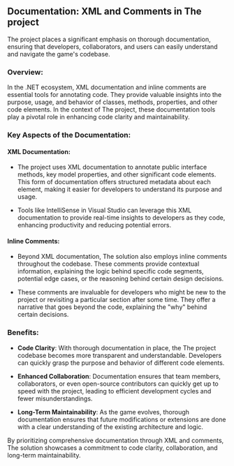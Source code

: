 ## Documentation: XML and Comments in The project

The project places a significant emphasis on thorough documentation, ensuring that developers, collaborators, and users can easily understand and navigate the game's codebase.

### Overview:
In the .NET ecosystem, XML documentation and inline comments are essential tools for annotating code. They provide valuable insights into the purpose, usage, and behavior of classes, methods, properties, and other code elements. In the context of The project, these documentation tools play a pivotal role in enhancing code clarity and maintainability.

### Key Aspects of the Documentation:

#### XML Documentation:
- The project uses XML documentation to annotate public interface methods, key model properties, and other significant code elements. This form of documentation offers structured metadata about each element, making it easier for developers to understand its purpose and usage.
  
- Tools like IntelliSense in Visual Studio can leverage this XML documentation to provide real-time insights to developers as they code, enhancing productivity and reducing potential errors.

#### Inline Comments:
- Beyond XML documentation, The solution also employs inline comments throughout the codebase. These comments provide contextual information, explaining the logic behind specific code segments, potential edge cases, or the reasoning behind certain design decisions.
  
- These comments are invaluable for developers who might be new to the project or revisiting a particular section after some time. They offer a narrative that goes beyond the code, explaining the "why" behind certain decisions.

### Benefits:
- **Code Clarity**: With thorough documentation in place, the The project codebase becomes more transparent and understandable. Developers can quickly grasp the purpose and behavior of different code elements.
  
- **Enhanced Collaboration**: Documentation ensures that team members, collaborators, or even open-source contributors can quickly get up to speed with the project, leading to efficient development cycles and fewer misunderstandings.
  
- **Long-Term Maintainability**: As the game evolves, thorough documentation ensures that future modifications or extensions are done with a clear understanding of the existing architecture and logic.

By prioritizing comprehensive documentation through XML and comments, The solution showcases a commitment to code clarity, collaboration, and long-term maintainability.
